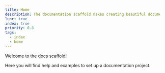 ```yaml
---
title: Home
description: The documentation scaffold makes creating beautiful documentation fast and simple!
lunr: true
index: true
priority: 0.8
tags:
  - index
  - home
---
```

Welcome to the docs scaffold!

Here you will find help and examples to set up a documentation project.
